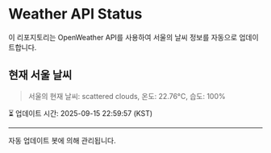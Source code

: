
# Weather API Status

이 리포지토리는 OpenWeather API를 사용하여 서울의 날씨 정보를 자동으로 업데이트합니다.

## 현재 서울 날씨
> 서울의 현재 날씨: scattered clouds, 온도: 22.76°C, 습도: 100%

⏳ 업데이트 시간: 2025-09-15 22:59:57 (KST)

---
자동 업데이트 봇에 의해 관리됩니다.
